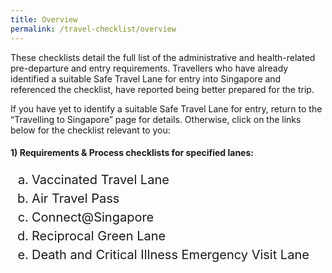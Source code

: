 ```yaml
---
title: Overview
permalink: /travel-checklist/overview
---
```

These checklists detail the full list of the administrative and health-related pre-departure and entry requirements. Travellers who have already identified a suitable Safe Travel Lane for entry into Singapore and referenced the checklist, have reported being better prepared for the trip. 

If you have yet to identify a suitable Safe Travel Lane for entry, return to the “Travelling to Singapore” page for details. Otherwise, click on the links below for the checklist relevant to you:

#### 1)	Requirements & Process checklists for specified lanes:
<ol style="font-size:20px; margin-bottom:0px;">
	<li style="font-size:20px; margin-top:0px; margin-bottom:0px; line-height:1.5; list-style-type:lower-alpha; ">Vaccinated Travel Lane
	</li>
	<li style="font-size:20px; margin-top:0px; margin-bottom:0px; line-height:1.5; list-style-type:lower-alpha; ">Air Travel Pass
	</li>
		<li style="font-size:20px; margin-top:0px; margin-bottom:0px; line-height:1.5; list-style-type:lower-alpha; ">Connect@Singapore
	</li>
		<li style="font-size:20px; margin-top:0px; margin-bottom:0px; line-height:1.5; list-style-type:lower-alpha; ">Reciprocal Green Lane
	</li>
		<li style="font-size:20px; margin-top:0px; margin-bottom:0px; line-height:1.5; list-style-type:lower-alpha; ">Death and Critical Illness Emergency Visit Lane
	</li>
</ol>